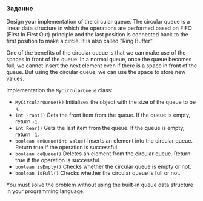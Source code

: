 ### Задание
Design your implementation of the circular queue. 
The circular queue is a linear data structure in which 
the operations are performed based on FIFO (First In First Out) 
principle and the last position is connected back 
to the first position to make a circle. It is also called "Ring Buffer".

One of the benefits of the circular queue is that 
we can make use of the spaces in front of the queue. 
In a normal queue, once the queue becomes full, 
we cannot insert the next element even if there 
is a space in front of the queue. But using the circular 
queue, we can use the space to store new values.

Implementation the ```MyCircularQueue``` class:

+ ```MyCircularQueue(k)``` Initializes the object with the size of the queue to be ```k```.
+ ```int Front()``` Gets the front item from the queue. If the queue is empty, return ```-1```.
+ ```int Rear()``` Gets the last item from the queue. If the queue is empty, return ```-1```.
+ ```boolean enQueue(int value)``` Inserts an element into the circular queue. Return true if the operation is successful.
+ ```boolean deQueue()``` Deletes an element from the circular queue. Return true if the operation is successful.
+ ```boolean isEmpty()``` Checks whether the circular queue is empty or not.
+ ```boolean isFull()``` Checks whether the circular queue is full or not.

You must solve the problem without using the built-in queue data structure in your programming language. 
